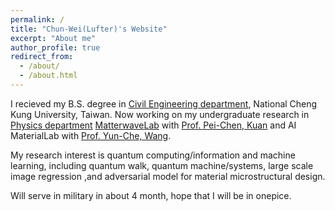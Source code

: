 ```yaml
---
permalink: /
title: "Chun-Wei(Lufter)'s Website"
excerpt: "About me"
author_profile: true
redirect_from: 
  - /about/
  - /about.html
---
```

I recieved my B.S. degree in [Civil Engineering department](http://www.civil.ncku.edu.tw/), National Cheng Kung University, Taiwan. Now working on my undergraduate research in [Physics department](http://www.phys.ncku.edu.tw/2012/en/) [MatterwaveLab](https://thelm2005.wixsite.com/website) with [Prof. Pei-Chen, Kuan](http://www.phys.ncku.edu.tw/db/pweb/teacher.php?user_id=170222) and AI MaterialLab with [Prof. Yun-Che, Wang](http://myweb.ncku.edu.tw/~yunche/). 

My research interest is quantum computing/information and machine learning, including quantum walk, quantum machine/systems, large scale image regression ,and adversarial model for material microstructural design.

Will serve in military in about 4 month, hope that I will be in onepice.

